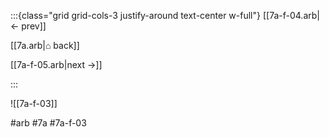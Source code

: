 :::{class="grid grid-cols-3 justify-around text-center w-full"}
[[7a-f-04.arb|← prev]]

[[7a.arb|⌂ back]]

[[7a-f-05.arb|next →]]

:::

![[7a-f-03]]

#arb #7a #7a-f-03

